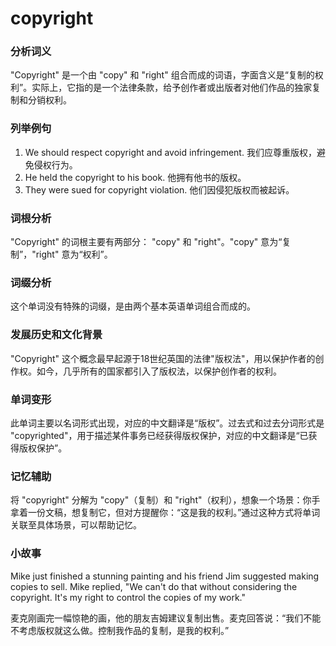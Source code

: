 # copyright

### 分析词义

  

"Copyright" 是一个由 "copy" 和 "right" 组合而成的词语，字面含义是“复制的权利”。实际上，它指的是一个法律条款，给予创作者或出版者对他们作品的独家复制和分销权利。

  

### 列举例句

  

1.  We should respect copyright and avoid infringement. 我们应尊重版权，避免侵权行为。
2.  He held the copyright to his book. 他拥有他书的版权。
3.  They were sued for copyright violation. 他们因侵犯版权而被起诉。

  

### 词根分析

  

"Copyright" 的词根主要有两部分： "copy" 和 "right"。"copy" 意为“复制”，"right" 意为“权利”。

  

### 词缀分析

  

这个单词没有特殊的词缀，是由两个基本英语单词组合而成的。

  

### 发展历史和文化背景

  

"Copyright" 这个概念最早起源于18世纪英国的法律"版权法"，用以保护作者的创作权。如今，几乎所有的国家都引入了版权法，以保护创作者的权利。

  

### 单词变形

  

此单词主要以名词形式出现，对应的中文翻译是“版权”。过去式和过去分词形式是 "copyrighted"，用于描述某件事务已经获得版权保护，对应的中文翻译是“已获得版权保护”。

  

### 记忆辅助

  

将 "copyright" 分解为 "copy"（复制）和 "right"（权利），想象一个场景：你手拿着一份文稿，想复制它，但对方提醒你：“这是我的权利。”通过这种方式将单词关联至具体场景，可以帮助记忆。

  

### 小故事

  

Mike just finished a stunning painting and his friend Jim suggested making copies to sell. Mike replied, "We can't do that without considering the copyright. It's my right to control the copies of my work."

  

麦克刚画完一幅惊艳的画，他的朋友吉姆建议复制出售。麦克回答说：“我们不能不考虑版权就这么做。控制我作品的复制，是我的权利。”
